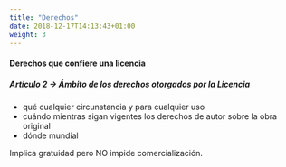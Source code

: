```yaml
---
title: "Derechos"
date: 2018-12-17T14:13:43+01:00
weight: 3
---
```



<h4><span class="thi">Derechos</span> que confiere una licencia</h4>
<h5><span class="art">Artículo 2 &rarr;</span><span class="thi"> Ámbito</span> de los derechos otorgados por la Licencia</h5>
<ul>
<li><span class="thi">qué </span>cualquier circunstancia y para cualquier uso</li>
<li><span class="thi">cuándo </span>mientras sigan vigentes los derechos de autor sobre la obra original</li>
<li><span class="thi">dónde </span>mundial</li>
</ul>

<p>Implica <span class="thi"> gratuidad</span> pero <span class="no">NO</span> impide comercialización.</p>

